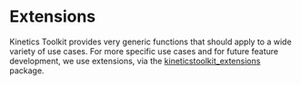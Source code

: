 # Extensions

Kinetics Toolkit provides very generic functions that should apply to a wide variety of use cases. For more specific use cases and for future feature development, we use extensions, via the [kineticstoolkit_extensions](https://github.com/kineticstoolkit/kineticstoolkit_extensions) package.

